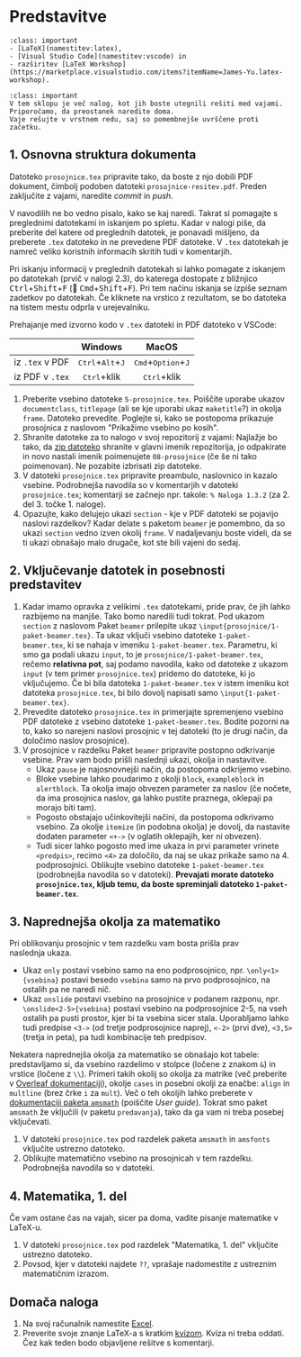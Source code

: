 # Predstavitve

`````{admonition} Programska oprema
:class: important
- [LaTeX](namestitev:latex),
- [Visual Studio Code](namestitev:vscode) in
- razširitev [LaTeX Workshop](https://marketplace.visualstudio.com/items?itemName=James-Yu.latex-workshop).
`````

`````{admonition} Shranite vaje na strežnik
:class: important
V tem sklopu je več nalog, kot jih boste utegnili rešiti med vajami.
Priporočamo, da preostanek naredite doma.
Vaje rešujte v vrstnem redu, saj so pomembnejše uvrščene proti začetku.
`````

## 1. Osnovna struktura dokumenta

Datoteko `prosojnice.tex` pripravite tako, da boste z njo dobili PDF dokument, 
čimbolj podoben datoteki `prosojnice-resitev.pdf`.
Preden zaključite z vajami, naredite _commit_ in _push_.

V navodilih ne bo vedno pisalo, kako se kaj naredi.
Takrat si pomagajte s preglednimi datotekami in iskanjem po spletu.
Kadar v nalogi piše, da preberite del katere od preglednih datotek, 
je ponavadi mišljeno, da preberete `.tex` datoteko in ne prevedene PDF datoteke.
V `.tex` datotekah je namreč veliko koristnih informacih skritih tudi v komentarjih.

Pri iskanju informacij v preglednih datotekah si lahko pomagate z
iskanjem po datotekah (prvič v nalogi 2.3), do katerega dostopate z bližnjico
<kbd>Ctrl</kbd>+<kbd>Shift</kbd>+<kbd>F</kbd> (🍎 <kbd>Cmd</kbd>+<kbd>Shift</kbd>+<kbd>F</kbd>). Pri tem načinu iskanja se izpiše seznam zadetkov po datotekah.
Če kliknete na vrstico z rezultatom, se bo datoteka na tistem mestu odprla v urejevalniku.

Prehajanje med izvorno kodo v `.tex` datoteki in PDF datoteko v VSCode:

|                 | Windows                                     |  MacOS                                        |
|:----------------|:-------------------------------------------:|:---------------------------------------------:|
| iz `.tex` v PDF | <kbd>Ctrl</kbd>+<kbd>Alt</kbd>+<kbd>J</kbd> | <kbd>Cmd</kbd>+<kbd>Option</kbd>+<kbd>J</kbd> |
| iz PDF v `.tex` | <kbd>Ctrl</kbd>+klik                        | <kbd>Ctrl</kbd>+klik                          |

1.  Preberite vsebino datoteke `5-prosojnice.tex`.
    Poiščite uporabe ukazov `documentclass`, `titlepage` (ali se kje uporabi ukaz `maketitle`?) in okolja `frame`.
    Datoteko prevedite. Poglejte si, kako se postopoma prikazuje prosojnica z naslovom "Prikažimo vsebino po kosih".
2.  Shranite datoteke za to nalogo v svoj repozitorij z vajami:
    Najlažje bo tako, da [zip datoteko](08-predstavitve/08-prosojnice.zip) shranite v glavni imenik repozitorija,
    jo odpakirate in novo nastali imenik poimenujete `08-prosojnice` (če še ni tako poimenovan).
    Ne pozabite izbrisati zip datoteke.
3.  V datoteki `prosojnice.tex` pripravite preambulo, naslovnico in kazalo vsebine.
    Podrobnejša navodila so v komentarjih v datoteki `prosojnice.tex`;
    komentarji se začnejo npr. takole: `% Naloga 1.3.2` (za 2. del 3. točke 1. naloge).
4.  Opazujte, kako delujejo ukazi `section` - kje v PDF datoteki se pojavijo naslovi razdelkov?
    Kadar delate s paketom `beamer` je pomembno, da so ukazi `section` vedno izven okolij `frame`.
    V nadaljevanju boste videli, da se ti ukazi obnašajo malo drugače, kot ste bili vajeni do sedaj.

## 2. Vključevanje datotek in posebnosti predstavitev

1.  Kadar imamo opravka z velikimi `.tex` datotekami, pride prav, 
    če jih lahko razbijemo na manjše. 
    Tako bomo naredili tudi tokrat.
    Pod ukazom `section` z naslovom Paket `beamer` prilepite ukaz
    `\input{prosojnice/1-paket-beamer.tex}`.
    Ta ukaz vključi vsebino datoteke `1-paket-beamer.tex`, ki se nahaja v imeniku
    `1-paket-beamer.tex`.
    Parametru, ki smo ga podali ukazu `input`, to je `prosojnice/1-paket-beamer.tex`,
    rečemo **relativna pot**, saj podamo navodila, kako od datoteke z ukazom `input` 
    (v tem primer `prosojnice.tex`) pridemo do datoteke, ki jo vključujemo.
    Če bi bila datoteka `1-paket-beamer.tex` v istem imeniku kot datoteka `prosojnice.tex`,
    bi bilo dovolj napisati samo `\input{1-paket-beamer.tex}`.
2.  Prevedite datoteko `prosojnice.tex` in primerjajte spremenjeno vsebino PDF datoteke
    z vsebino datoteke `1-paket-beamer.tex`.
    Bodite pozorni na to, kako so narejeni naslovi prosojnic v tej datoteki
    (to je drugi način, da določimo naslov prosojnice).
3.  V prosojnice v razdelku Paket `beamer` pripravite postopno odkrivanje vsebine.
    Prav vam bodo prišli naslednji ukazi, okolja in nastavitve.
    -   Ukaz `pause` je najosnovnejši način, da postopoma odkrijemo vsebino.
    -   Bloke vsebine lahko poudarimo z okolji `block`, `exampleblock` in `alertblock`.
        Ta okolja imajo obvezen parameter za naslov (če nočete, da ima prosojnica naslov, ga lahko pustite praznega, oklepaji pa morajo biti tam).
    -   Pogosto obstajajo učinkovitejši načini, da postopoma odkrivamo vsebino.
        Za okolje `itemize` (in podobna okolja) je dovolj, da nastavite dodaten parameter
        `<+->` (v oglatih oklepajih, ker ni obvezen).
    -   Tudi sicer lahko pogosto med ime ukaza in prvi parameter vrinete `<predpis>`,
        recimo `<4>` za določilo, da naj se ukaz prikaže samo na 4. podprosojnici.
    Oblikujte vsebino datoteke `1-paket-beamer.tex` (podrobnejša navodila so v datoteki).
    **Prevajati morate datoteko `prosojnice.tex`, kljub temu, da boste spreminjali datoteko `1-paket-beamer.tex`**.

## 3. Naprednejša okolja za matematiko

Pri oblikovanju prosojnic v tem razdelku vam bosta prišla prav  
naslednja ukaza.
-   Ukaz `only` postavi vsebino samo na eno podprosojnico,
    npr. `\only<1>{vsebina}` postavi besedo `vsebina` samo na prvo podprosojnico,
    na ostalih pa ne naredi nič.
-   Ukaz `onslide` postavi vsebino na prosojnice v podanem razponu,
    npr. `\onslide<2-5>{vsebina}` postavi vsebino na podprosojnice 2-5,
    na vseh ostalih pa pusti prostor, kjer bi ta vsebina sicer stala.
    Uporabljamo lahko tudi predpise `<3->` (od tretje podprosojnice naprej),
    `<-2>` (prvi dve), `<3,5>` (tretja in peta), pa tudi kombinacije teh predpisov.

Nekatera naprednejša okolja za matematiko se obnašajo kot tabele: 
predstavljamo si, da vsebino razdelimo v stolpce (ločene z znakom `&`)
in vrstice (ločene z `\\`).
Primeri takih okolij so okolja za matrike (več preberite v 
[Overleaf dokumentaciji](https://www.overleaf.com/learn/latex/Matrices)),
okolje `cases` in posebni okolji za enačbe: `align` in `multline` 
(brez črke `i` za `mult`).
Več o teh okoljih lahko preberete v 
[dokumentaciji paketa `amsmath`](https://ctan.org/pkg/amsmath) (poiščite _User guide_).
Tokrat smo paket `amsmath` že vključili (v paketu `predavanja`),
tako da ga vam ni treba posebej vključevati.

1.  V datoteki `prosojnice.tex` pod razdelek 
    paketa `amsmath` in `amsfonts` vključite ustrezno datoteko.
2.  Oblikujte matematično vsebino na prosojnicah v tem razdelku.
    Podrobnejša navodila so v datoteki.

## 4. Matematika, 1. del

Če vam ostane čas na vajah, sicer pa doma, vadite pisanje matematike v LaTeX-u.

1.  V datoteki `prosojnice.tex` pod razdelek 
    "Matematika, 1. del" vključite ustrezno datoteko.
2.  Povsod, kjer v datoteki najdete `??`, vprašaje nadomestite z ustreznim matematičnim izrazom.

## Domača naloga

1.  Na svoj računalnik namestite [Excel](namestitev:microsoft).
2.  Preverite svoje znanje LaTeX-a s kratkim [kvizom](08-predstavitve/latex-kviz.zip).
    Kviza ni treba oddati. Čez kak teden bodo objavljene rešitve s komentarji.

